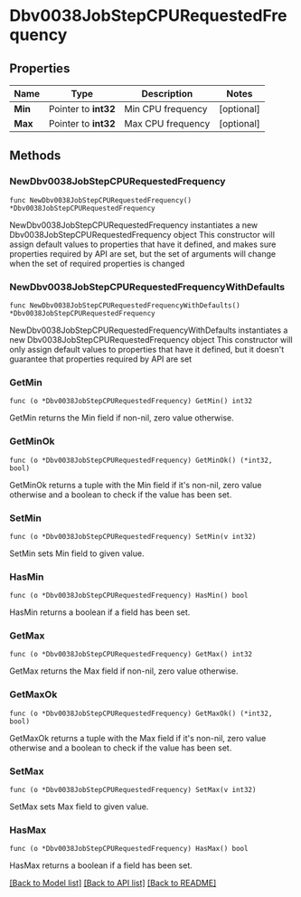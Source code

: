 # Dbv0038JobStepCPURequestedFrequency

## Properties

Name | Type | Description | Notes
------------ | ------------- | ------------- | -------------
**Min** | Pointer to **int32** | Min CPU frequency | [optional] 
**Max** | Pointer to **int32** | Max CPU frequency | [optional] 

## Methods

### NewDbv0038JobStepCPURequestedFrequency

`func NewDbv0038JobStepCPURequestedFrequency() *Dbv0038JobStepCPURequestedFrequency`

NewDbv0038JobStepCPURequestedFrequency instantiates a new Dbv0038JobStepCPURequestedFrequency object
This constructor will assign default values to properties that have it defined,
and makes sure properties required by API are set, but the set of arguments
will change when the set of required properties is changed

### NewDbv0038JobStepCPURequestedFrequencyWithDefaults

`func NewDbv0038JobStepCPURequestedFrequencyWithDefaults() *Dbv0038JobStepCPURequestedFrequency`

NewDbv0038JobStepCPURequestedFrequencyWithDefaults instantiates a new Dbv0038JobStepCPURequestedFrequency object
This constructor will only assign default values to properties that have it defined,
but it doesn't guarantee that properties required by API are set

### GetMin

`func (o *Dbv0038JobStepCPURequestedFrequency) GetMin() int32`

GetMin returns the Min field if non-nil, zero value otherwise.

### GetMinOk

`func (o *Dbv0038JobStepCPURequestedFrequency) GetMinOk() (*int32, bool)`

GetMinOk returns a tuple with the Min field if it's non-nil, zero value otherwise
and a boolean to check if the value has been set.

### SetMin

`func (o *Dbv0038JobStepCPURequestedFrequency) SetMin(v int32)`

SetMin sets Min field to given value.

### HasMin

`func (o *Dbv0038JobStepCPURequestedFrequency) HasMin() bool`

HasMin returns a boolean if a field has been set.

### GetMax

`func (o *Dbv0038JobStepCPURequestedFrequency) GetMax() int32`

GetMax returns the Max field if non-nil, zero value otherwise.

### GetMaxOk

`func (o *Dbv0038JobStepCPURequestedFrequency) GetMaxOk() (*int32, bool)`

GetMaxOk returns a tuple with the Max field if it's non-nil, zero value otherwise
and a boolean to check if the value has been set.

### SetMax

`func (o *Dbv0038JobStepCPURequestedFrequency) SetMax(v int32)`

SetMax sets Max field to given value.

### HasMax

`func (o *Dbv0038JobStepCPURequestedFrequency) HasMax() bool`

HasMax returns a boolean if a field has been set.


[[Back to Model list]](../README.md#documentation-for-models) [[Back to API list]](../README.md#documentation-for-api-endpoints) [[Back to README]](../README.md)


